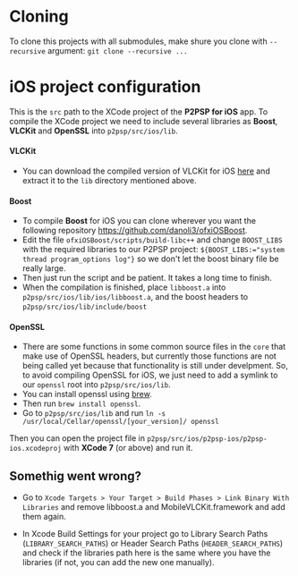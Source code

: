 # Cloning
To clone this projects with all submodules, make shure you clone with `--recursive` argument:
`git clone --recursive ...`

# iOS project configuration
This is the `src` path to the XCode project of the **P2PSP for iOS** app. To compile the XCode project we need to include several libraries as **Boost**, **VLCKit** and **OpenSSL** into `p2psp/src/ios/lib`.

#### VLCKit
- You can download the compiled version of VLCKit for iOS [here](http://nightlies.videolan.org/build/ios/) and extract it to the `lib` directory mentioned above.

#### Boost
- To compile **Boost** for iOS you can clone wherever you want the following repository https://github.com/danoli3/ofxiOSBoost.
- Edit the file `ofxiOSBoost/scripts/build-libc++` and change `BOOST_LIBS` with the required libraries to our P2PSP project: `${BOOST_LIBS:="system thread program_options log"}` so we don't let the boost binary file be really large.
- Then just run the script and be patient. It takes a long time to finish.
- When the compilation is finished, place `libboost.a` into `p2psp/src/ios/lib/ios/libboost.a`, and the boost headers to `p2psp/src/ios/lib/include/boost`

#### OpenSSL
- There are some functions in some common source files in the `core` that make use of OpenSSL headers, but currently those functions are not being called yet because that functionality is still under develpment. So, to avoid compiling OpenSSL for iOS, we just need to add a symlink to our `openssl` root into `p2psp/src/ios/lib`.
- You can install openssl using [brew](http://brew.sh/).
- Then run `brew install openssl`.
- Go to `p2psp/src/ios/lib` and run `ln -s /usr/local/Cellar/openssl/[your_version]/ openssl`

Then you can open the project file in `p2psp/src/ios/p2psp-ios/p2psp-ios.xcodeproj` with **XCode 7** (or above) and run it.

## Somethig went wrong? 

- Go to `Xcode Targets > Your Target > Build Phases > Link Binary With Libraries` and remove libboost.a and MobileVLCKit.framework and add them again. 

- In Xcode Build Settings for your project go to Library Search Paths (`LIBRARY_SEARCH_PATHS`) or Header Search Paths (`HEADER_SEARCH_PATHS`) and check if the libraries path here is the same where you have the libraries (if not, you can add the new one manually). 